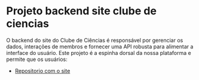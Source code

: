 # Projeto backend site clube de ciencias

O backend do site do Clube de Ciências é responsável por gerenciar os dados, interações de membros e fornecer uma API robusta para alimentar a interface do usuário. Este projeto é a espinha dorsal da nossa plataforma e permite que os usuários:

- [Repositorio com o site](https://github.com/arthurritzel/Clube-ciencias)

